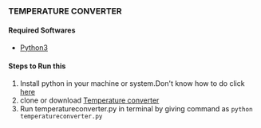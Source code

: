 ### TEMPERATURE CONVERTER 
#### Required Softwares
  * [Python3](https://www.python.org/downloads/)
#### Steps to Run this
1. Install python in your machine or system.Don't know how to do click [here](https://www.howtogeek.com/197947/how-to-install-python-on-windows/)
2. clone or download [Temperature converter](https://github.com/bandiayyappa/temperatureConverter)
3. Run temperatureconverter.py in terminal by giving command as `python temperatureconverter.py`
